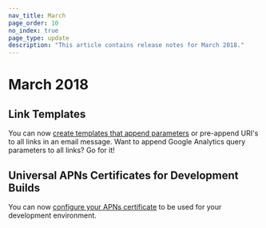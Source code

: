 ```yaml
---
nav_title: March
page_order: 10
no_index: true
page_type: update
description: "This article contains release notes for March 2018."
---
```

# March 2018

## Link Templates

You can now [create templates that append parameters][91] or pre-append URI's to all links in an email message. Want to append Google Analytics query parameters to all links? Go for it!

## Universal APNs Certificates for Development Builds

You can now [configure your APNs certificate][90] to be used for your development environment.

[90]: {{site.baseurl}}/developer_guide/platform_integration_guides/ios/push_notifications/troubleshooting/#step-1-configuring-the-push-certificate-and-provisioning-profile
[91]: {{site.baseurl}}/user_guide/message_building_by_channel/email/link_templates/#link-templates
